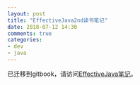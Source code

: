 ```yaml
---
layout: post
title: "EffectiveJava2nd读书笔记"
date: 2018-07-12 14:30
comments: true
categories: 
- dev
- java
---
```


已迁移到gitbook，请访问[EffectiveJava笔记](https://solarex.github.io/reading-notes/effective-java/readme.html)。
